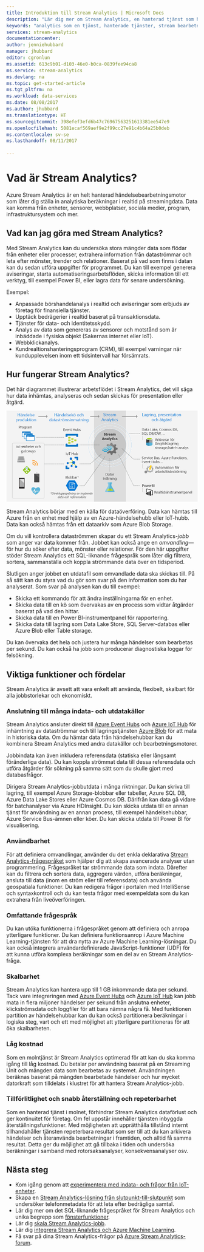 ```yaml
---
title: Introduktion till Stream Analytics | Microsoft Docs
description: "Lär dig mer om Stream Analytics, en hanterad tjänst som hjälper dig att analysera data i realtid som skickats från IoT (Internet of Things)."
keywords: "analytics som en tjänst, hanterade tjänster, stream bearbetning, streaming analytics vad är stream analytics"
services: stream-analytics
documentationcenter: 
author: jenniehubbard
manager: jhubbard
editor: cgronlun
ms.assetid: 613c9b01-d103-46e0-b0ca-0839fee94ca8
ms.service: stream-analytics
ms.devlang: na
ms.topic: get-started-article
ms.tgt_pltfrm: na
ms.workload: data-services
ms.date: 08/08/2017
ms.author: jhubbard
ms.translationtype: HT
ms.sourcegitcommit: 398efef3efd6b47c76967563251613381ee547e9
ms.openlocfilehash: 5081ecaf569aef9e2f99cc27e91c4b64a25b0deb
ms.contentlocale: sv-se
ms.lasthandoff: 08/11/2017

---
```


# <a name="what-is-stream-analytics"></a>Vad är Stream Analytics?

Azure Stream Analytics är en helt hanterad händelsebearbetningsmotor som låter dig ställa in analytiska beräkningar i realtid på streamingdata. Data kan komma från enheter, sensorer, webbplatser, sociala medier, program, infrastruktursystem och mer. 

## <a name="what-can-i-do-with-stream-analytics"></a>Vad kan jag göra med Stream Analytics?

Med Stream Analytics kan du undersöka stora mängder data som flödar från enheter eller processer, extrahera information från dataströmmar och leta efter mönster, trender och relationer. Baserat på vad som finns i datan kan du sedan utföra uppgifter för programmet. Du kan till exempel generera aviseringar, starta automatiseringsarbetsflöden, skicka information till ett verktyg, till exempel Power BI, eller lagra data för senare undersökning. 

Exempel:

* Anpassade börshandelanalys i realtid och aviseringar som erbjuds av företag för finansiella tjänster.
* Upptäck bedrägerier i realtid baserat på transaktionsdata. 
* Tjänster för data- och identitetsskydd.
* Analys av data som genereras av sensorer och motstånd som är inbäddade i fysiska objekt (Sakernas internet eller IoT).
* Webbklickanalys.
* Kundrealtionshanteringsprogram (CRM), till exempel varningar när kundupplevelsen inom ett tidsintervall har försämrats.

## <a name="how-does-stream-analytics-work"></a>Hur fungerar Stream Analytics?

Det här diagrammet illustrerar arbetsflödet i Stream Analytics, det vill säga hur data inhämtas, analyseras och sedan skickas för presentation eller åtgärd. 

![Arbetsflöde för Stream Analytics](./media/stream-analytics-introduction/stream_analytics_intro_pipeline.png)

Stream Analytics börjar med en källa för dataöverföring. Data kan hämtas till Azure från en enhet med hjälp av en Azure-händelsehubb eller IoT-hubb. Data kan också hämtas från ett dataarkiv som Azure Blob Storage. 

Om du vill kontrollera dataströmmen skapar du ett Stream Analytics-*jobb* som anger var data kommer från. Jobbet kan också ange en *omvandling*&mdash;för hur du söker efter data, mönster eller relationer. För den här uppgifter stöder Stream Analytics ett SQL-liknande frågespråk som låter dig filtrera, sortera, sammanställa och koppla strömmande data över en tidsperiod.

Slutligen anger jobbet en utdatafil som omvandlade data ska skickas till. På så sätt kan du styra vad du gör som svar på den information som du har analyserat. Som svar på analysen kan du till exempel:

* Skicka ett kommando för att ändra inställningarna för en enhet. 
* Skicka data till en kö som övervakas av en process som vidtar åtgärder baserat på vad den hittar. 
* Skicka data till en Power BI-instrumentpanel för rapportering.
* Skicka data till lagring som Data Lake Store, SQL Server-databas eller Azure Blob eller Table storage.

Du kan övervaka det hela och justera hur många händelser som bearbetas per sekund. Du kan också ha jobb som producerar diagnostiska loggar för felsökning.

## <a name="key-capabilities-and-benefits"></a>Viktiga funktioner och fördelar

Stream Analytics är avsett att vara enkelt att använda, flexibelt, skalbart för alla jobbstorlekar och ekonomiskt.

### <a name="connectivity-to-many-inputs-and-outputs"></a>Anslutning till många indata- och utdatakällor

Stream Analytics ansluter direkt till [Azure Event Hubs](https://azure.microsoft.com/services/event-hubs/) och [Azure IoT Hub](https://azure.microsoft.com/services/iot-hub/) för inhämtning av dataströmmar och till lagringstjänsten [Azure Blob](https://docs.microsoft.com/azure/storage/storage-introduction#blob-storage-accounts) för att mata in historiska data. Om du hämtar data från händelsehubbar kan du kombinera Stream Analytics med andra datakällor och bearbetningsmotorer.

Jobbindata kan även inkludera referensdata (statiska eller långsamt föränderliga data). Du kan koppla strömmat data till dessa referensdata och utföra åtgärder för sökning på samma sätt som du skulle gjort med databasfrågor.

Dirigera Stream Analytics-jobbutdata i många riktningar. Du kan skriva till lagring, till exempel Azure Storage-blobbar eller tabeller, Azure SQL DB, Azure Data Lake Stores eller Azure Cosmos DB. Därifrån kan data gå vidare för batchanalyser via Azure HDInsight. Du kan skicka utdata till en annan tjänst för användning av en annan process, till exempel händelsehubbar, Azure Service Bus-ämnen eller köer. Du kan skicka utdata till Power BI för visualisering.

### <a name="ease-of-use"></a>Användbarhet

För att definiera omvandlingar, använder du det enkla deklarativa [Stream Analytics-frågespråket](https://msdn.microsoft.com/library/azure/dn834998.aspx) som hjälper dig att skapa avancerade analyser utan programmering. Frågespråket tar strömmande data som indata. Därefter kan du filtrera och sortera data, aggregera värden, utföra beräkningar, ansluta till data (inom en ström eller till referensdata) och använda geospatiala funktioner. Du kan redigera frågor i portalen med IntelliSense och syntaxkontroll och du kan testa frågor med exempeldata som du kan extrahera från liveöverföringen.

### <a name="extensible-query-language"></a>Omfattande frågespråk

Du kan utöka funktionerna i frågespråket genom att definiera och anropa ytterligare funktioner. Du kan definiera funktionsanrop i Azure Machine Learning-tjänsten för att dra nytta av Azure Machine Learning-lösningar. Du kan också integrera användardefinierade JavaScript-funktioner (UDF) för att kunna utföra komplexa beräkningar som en del av en Stream Analytics-fråga.

### <a name="scalability"></a>Skalbarhet

Stream Analytics kan hantera upp till 1 GB inkommande data per sekund. Tack vare integreringen med [Azure Event Hubs](https://azure.microsoft.com/services/event-hubs/) och [Azure IoT Hub](https://azure.microsoft.com/services/iot-hub/) kan jobb mata in flera miljoner händelser per sekund från anslutna enheter, klickströmsdata och loggfiler för att bara nämna några få. Med funktionen partition av händelsehubbar kan du kan också partitionera beräkningar i logiska steg, vart och ett med möjlighet att ytterligare partitioneras för att öka skalbarheten.

### <a name="low-cost"></a>Låg kostnad

Som en molntjänst är Stream Analytics optimerad för att kan du ska komma igång till låg kostnad. Du betalar per användning baserat på en Streaming Unit och mängden data som bearbetas av systemet. Användningen beräknas baserat på mängden bearbetade händelser och hur mycket datorkraft som tilldelats i klustret för att hantera Stream Analytics-jobb.

### <a name="reliability-quick-recovery-and-repeatability"></a>Tillförlitlighet och snabb återställning och repeterbarhet

Som en hanterad tjänst i molnet, förhindrar Stream Analytics dataförlust och ger kontinuitet för företag. Om fel uppstår innehåller tjänsten inbyggda återställningsfunktioner. Med möjligheten att upprätthålla tillstånd internt tillhandahåller tjänsten repeterbara resultat som ser till att du kan arkivera händelser och återanvända bearbetningar i framtiden, och alltid få samma resultat. Detta ger du möjlighet att gå tillbaka i tiden och undersöka beräkningar i samband med rotorsaksanalyser, konsekvensanalyser osv.

## <a name="next-steps"></a>Nästa steg

* Kom igång genom att [experimentera med indata- och frågor från IoT-enheter](stream-analytics-get-started-with-azure-stream-analytics-to-process-data-from-iot-devices.md).
* Skapa en [Stream Analytics-lösning från slutpunkt-till-slutpunkt](stream-analytics-real-time-fraud-detection.md) som undersöker telefonmetadata för att leta efter bedrägliga samtal.
* Lär dig mer om det SQL-liknande frågespråket för Stream Analytics och unika begrepp som [fönsterfunktioner](stream-analytics-window-functions.md).
* Lär dig [skala Stream Analytics-jobb](stream-analytics-scale-jobs.md). 
* Lär dig [integrera Stream Analytics och Azure Machine Learning](stream-analytics-machine-learning-integration-tutorial.md).
* Få svar på dina Stream Analytics-frågor på [Azure Stream Analytics-forum](https://social.msdn.microsoft.com/Forums/home?forum=AzureStreamAnalytics).


